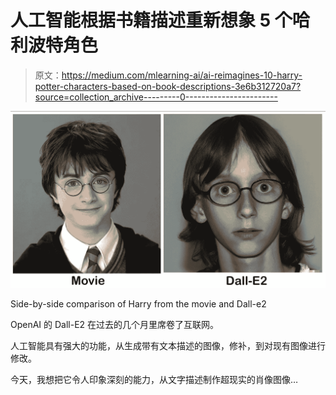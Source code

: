 # 人工智能根据书籍描述重新想象 5 个哈利波特角色

> 原文：<https://medium.com/mlearning-ai/ai-reimagines-10-harry-potter-characters-based-on-book-descriptions-3e6b312720a7?source=collection_archive---------0----------------------->

![](img/38b3f5f3cce0b2c4a9b8c5df2a53d469.png)

Side-by-side comparison of Harry from the movie and Dall-e2

OpenAI 的 Dall-E2 在过去的几个月里席卷了互联网。

人工智能具有强大的功能，从生成带有文本描述的图像，修补，到对现有图像进行修改。

今天，我想把它令人印象深刻的能力，从文字描述制作超现实的肖像图像…